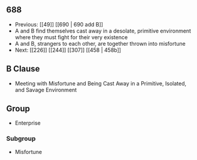 ## 688
- Previous: [[49]] [[690 | 690 add B]] 
- A and B find themselves cast away in a desolate, primitive environment where they must fight for their very existence
- A and B, strangers to each other, are together thrown into misfortune
- Next: [[226]] [[244]] [[307]] [[458 | 458b]] 

## B Clause
- Meeting with Misfortune and Being Cast Away in a Primitive, Isolated, and Savage Environment

## Group
- Enterprise

### Subgroup
- Misfortune

